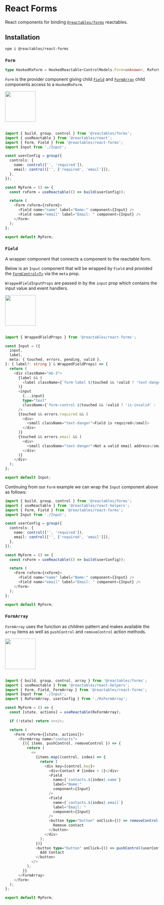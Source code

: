 # React Forms

React components for binding [`@reactables/forms`](https://github.com/reactables/reactables/tree/main/packages/forms) reactables.

## Installation <a name="installation"></a>

`npm i @reactables/react-forms`

### `Form`<a name="form"></a>

```typescript
type HookedRxForm = HookedReactable<ControlModels.Form<unknown>, RxFormActions>;
```

`Form` is the provider component giving child [`Field`](#field) and [`FormArray`](#form-array) child components access to a `HookedRxForm`.

<a href="https://stackblitz.com/edit/vitejs-vite-6lzq4i?file=src%2FMyForm.tsx" target="_blank" rel="noreferrer">
 <img src="/reactables/stackblitz.png" width="100" />
</a>

<br>
<br>

```typescript
import { build, group, control } from '@reactables/forms';
import { useReactable } from '@reactables/react';
import { Form, Field } from '@reactables/react-forms';
import Input from './Input';

const userConfig = group({
  controls: {
    name: control(['', 'required']),
    email: control(['', ['required', 'email']]),
  },
});

const MyForm = () => {
  const rxForm = useReactable(() => build(userConfig));

  return (
    <Form rxForm={rxForm}>
      <Field name="name" label="Name:" component={Input} />
      <Field name="email" label="Email: " component={Input} />
    </Form>
  );
};

export default MyForm;
```

### `Field`<a name="field"></a>

A wrapper component that connects a component to the reactable form.

Below is an `Input` component that will be wrapped by `Field` and provided the [`FormControl<T>`](/references/forms-api#api-form-control) via the `meta` prop.

`WrappedFieldInputProps` are passed in by the `input` prop which contains the input value and event handlers.

<a href="https://stackblitz.com/edit/vitejs-vite-6lzq4i?file=src%2FMyForm.tsx" target="_blank" rel="noreferrer">
 <img src="/reactables/stackblitz.png" width="100" />
</a>

<br>
<br>

```typescript
import { WrappedFieldProps } from '@reactables/react-forms';

const Input = ({
  input,
  label,
  meta: { touched, errors, pending, valid },
}: { label?: string } & WrappedFieldProps) => {
  return (
    <div className="mb-3">
      {label && (
        <label className={`form-label ${touched && !valid ? 'text-danger' : ''}`}>{label}</label>
      )}
      <input
        {...input}
        type="text"
        className={`form-control ${touched && !valid ? 'is-invalid' : ''}`}
      />
      {touched && errors.required && (
        <div>
          <small className="text-danger">Field is required</small>
        </div>
      )}
      {touched && errors.email && (
        <div>
          <small className="text-danger">Not a valid email address</small>
        </div>
      )}
    </div>
  );
};

export default Input;

```

Continuing from our `Form` example we can wrap the `Input` component above as follows:

```typescript
import { build, group, control } from '@reactables/forms';
import { useReactable } from '@reactables/react-helpers';
import { Form, Field } from '@reactables/react-forms';
import Input from './Input';

const userConfig = group({
  controls: {
    name: control(['', 'required']),
    email: control(['', ['required', 'email']]),
  },
});

const MyForm = () => {
  const rxForm = useReactable(() => build(userConfig));

  return (
    <Form rxForm={rxForm}>
      <Field name="name" label="Name:" component={Input} />
      <Field name="email" label="Email: " component={Input} />
    </Form>
  );
};

export default MyForm;

```

### `FormArray`<a name="form-array"></a>

`FormArray` uses the function as children pattern and makes available the `array` items as well as `pushControl` and `removeControl` action methods.

<a href="https://stackblitz.com/edit/vitejs-vite-fmst4h?file=src%2FMyForm.tsx" target="_blank" rel="noreferrer">
 <img src="/reactables/stackblitz.png" width="100" />
</a>

<br>
<br>

```typescript
import { build, group, control, array } from '@reactables/forms';
import { useReactable } from '@reactables/react-helpers';
import { Form, Field, FormArray } from '@reactables/react-forms';
import Input from './Input';
import { RxFormArray, userConfig } from './RxFormArray';

const MyForm = () => {
  const [state, actions] = useReactable(RxFormArray);

  if (!state) return <></>;

  return (
    <Form rxForm={[state, actions]}>
      <FormArray name="contacts">
        {({ items, pushControl, removeControl }) => {
          return (
            <>
              {items.map((control, index) => {
                return (
                  <div key={control.key}>
                    <div>Contact # {index + 1}</div>
                    <Field
                      name={`contacts.${index}.name`}
                      label="Name:"
                      component={Input}
                    />
                    <Field
                      name={`contacts.${index}.email`}
                      label="Email: "
                      component={Input}
                    />
                    <button type="button" onClick={() => removeControl(index)}>
                      Remove contact
                    </button>
                  </div>
                );
              })}
              <button type="button" onClick={() => pushControl(userConfig)}>
                Add Contact
              </button>
            </>
          );
        }}
      </FormArray>
    </Form>
  );
};

export default MyForm;
```
